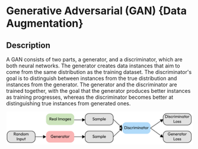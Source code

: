 # Generative Adversarial (GAN) {Data Augmentation}

## Description

A GAN consists of two parts, a generator, and a discriminator, which are both neural networks.
The generator creates data instances that aim to come from the same distribution as the training dataset.
The discriminator's goal is to distinguish between instances from the true distribution and instances from the generator. The generator and the discriminator are trained together, with the goal that the generator produces better instances as training progresses, whereas the discriminator becomes better at distinguishing true instances from generated ones.

![](generative_adversarial/image1.png)

